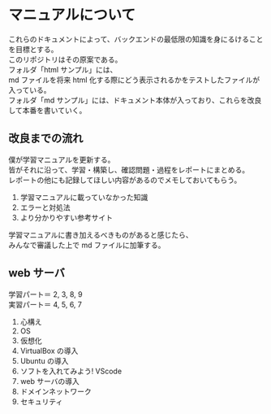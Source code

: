 # マニュアルについて

これらのドキュメントによって、バックエンドの最低限の知識を身にるけることを目標とする。  
このリポジトリはその原案である。  
フォルダ「html サンプル」には、  
md ファイルを将来 html 化する際にどう表示されるかをテストしたファイルが入っている。  
フォルダ「md サンプル」には、ドキュメント本体が入っており、これらを改良して本番を書いていく。

## 改良までの流れ

僕が学習マニュアルを更新する。  
皆がそれに沿って、学習・構築し、確認問題・過程をレポートにまとめる。  
レポートの他にも記録してほしい内容があるのでメモしておいてもらう。  

1. 学習マニュアルに載っていなかった知識
2. エラーと対処法
3. より分かりやすい参考サイト

学習マニュアルに書き加えるべきものがあると感じたら、  
みんなで審議した上で md ファイルに加筆する。

## web サーバ

学習パート＝ 2, 3, 8, 9  
実習パート＝ 4, 5, 6, 7

1. 心構え
2. OS
3. 仮想化
4. VirtualBox の導入
5. Ubuntu の導入
6. ソフトを入れてみよう! VScode
7. web サーバの導入
8. ドメインネットワーク
9. セキュリティ
